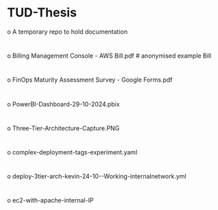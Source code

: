 # TUD-Thesis
o    A temporary repo to hold documentation
#
o    Billing Management Console - AWS Bill.pdf # anonymised example Bill
#
o    FinOps Maturity Assessment Survey - Google Forms.pdf
#
o    PowerBI-Dashboard-29-10-2024.pbix
#
o    Three-Tier-Architecture-Capture.PNG
#
o    complex-deployment-tags-experiment.yaml
#
o    deploy-3tier-arch-kevin-24-10--Working-internalnetwork.yml
#
o    ec2-with-apache-internal-IP
